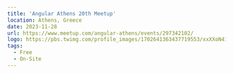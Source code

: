 ```yaml
---
title: 'Angular Athens 20th Meetup'
location: Athens, Greece
date: 2023-11-28
url: https://www.meetup.com/angular-athens/events/297342102/
logo: https://pbs.twimg.com/profile_images/1702641363437719553/xxXXoN41_400x400.jpg
tags:
  - Free
  - On-Site
---
```

